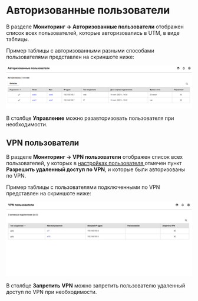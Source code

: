 # Авторизованные пользователи

В разделе **Мониторинг -&gt; Авторизованные пользователи** отображен список всех пользователей, которые авторизовались в UTM, в виде таблицы.

Пример таблицы с авторизованными разными способами пользователями представлен на скриншоте ниже:

![](../../../_images/autho-user.png)

В столбце **Управление** можно разавторизовать пользователя при необходимости.

## VPN пользователи

В разделе **Мониторинг -&gt; VPN пользователи** отображен список всех пользователей, у которых в [настройках пользователя ](../users/customization-of-users.md#kategoriya-osnovnoe)отмечен пункт **Разрешить удаленный доступ по VPN**, и которые были авторизованы по VPN.

Пример таблицы с пользователями подключенными по VPN представлен на скриншоте ниже:

![](../../../_images/vpn-auth.jpg)

В столбце **Запретить** **VPN** можно запретить пользователю удаленный доступ по VPN при необходимости.

